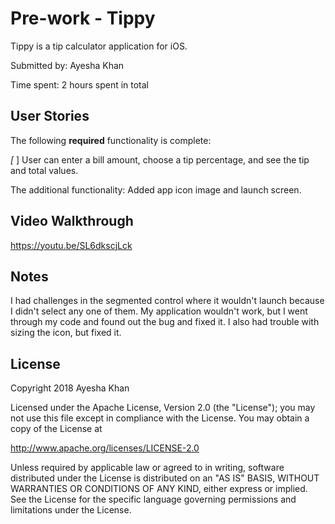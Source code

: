 # Pre-work - Tippy

Tippy is a tip calculator application for iOS.

Submitted by: Ayesha Khan

Time spent: 2 hours spent in total

## User Stories

The following **required** functionality is complete:

*[* ] User can enter a bill amount, choose a tip percentage, and see the tip and total values.

The additional functionality:
Added app icon image and launch screen. 


## Video Walkthrough 

https://youtu.be/SL6dkscjLck

## Notes

I had challenges in the segmented control where it wouldn't launch because I didn't select any one of them. My application wouldn't work, but I went through my code and found out the bug and fixed it. I also had trouble with sizing the icon, but fixed it.

## License

Copyright 2018 Ayesha Khan

Licensed under the Apache License, Version 2.0 (the "License");
you may not use this file except in compliance with the License.
You may obtain a copy of the License at

http://www.apache.org/licenses/LICENSE-2.0

Unless required by applicable law or agreed to in writing, software
distributed under the License is distributed on an "AS IS" BASIS,
WITHOUT WARRANTIES OR CONDITIONS OF ANY KIND, either express or implied.
See the License for the specific language governing permissions and
limitations under the License.

